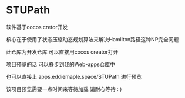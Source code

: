 # STUPath
软件基于cocos cretor开发 

核心在于使用了状态压缩动态规划算法来解决Hamilton路径这种NP完全问题

此仓库为开发仓库 可以直接用cocos creator打开

项目预览的话 可以移步到我的Web-apps仓库中

也可以直接上 apps.eddiemaple.space/STUPath 进行预览

该项目预览需要一点时间来等待加载  请耐心等待  : )
